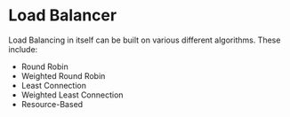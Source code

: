 # Load Balancer

Load Balancing in itself can be built on various different algorithms. These include:
- Round Robin
- Weighted Round Robin
- Least Connection
- Weighted Least Connection
- Resource-Based
